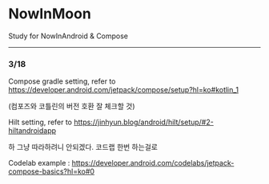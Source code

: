 # NowInMoon

Study for NowInAndroid & Compose

---


### 3/18

Compose gradle setting, refer to https://developer.android.com/jetpack/compose/setup?hl=ko#kotlin_1

(컴포즈와 코틀린의 버전 호환 잘 체크할 것)

Hilt setting, refer to https://jinhyun.blog/android/hilt/setup/#2-hiltandroidapp

하 그냥 따라하려니 안되겠다. 코드랩 한번 하는걸로

Codelab example : https://developer.android.com/codelabs/jetpack-compose-basics?hl=ko#0


